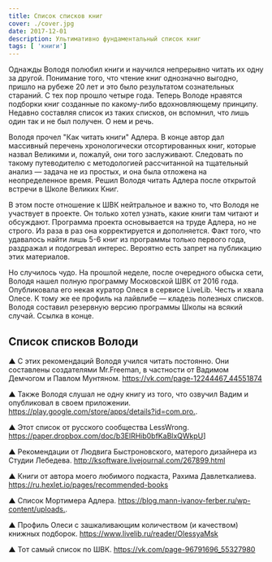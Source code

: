 ```yaml
---
title: Список списков книг
cover: ./cover.jpg
date: 2017-12-01
description: Ультимативно фундаментальный список книг
tags: [ 'книги']
---
```


Однажды Володя полюбил книги и научился непрерывно читать их одну за другой. Понимание того, что чтение книг однозначно выгодно, пришло на рубеже 20 лет и это было результатом сознательных стараний.
С тех пор прошло четыре года. Теперь Володе нравятся подборки книг созданные по какому-либо вдохновляющему принципу. Недавно составляя список из таких списков, он вспомнил, что лишь один так и не был получен. О нем и речь.

Володя прочел "Как читать книги" Адлера. В конце автор дал массивный перечень хронологически отсортированных книг, которые назвал Великими и, пожалуй, они того заслуживают. Следовать по такому путеводителю с методологией рассчитанной на тщательный анализ — задача не из простых, и она была отложена на неопределенное время. Решил Володя читать Адлера после открытой встречи в Школе Великих Книг.

В этом посте отношение к ШВК нейтральное и важно то, что Володя не участвует в проекте. Он только хотел узнать, какие книги там читают и обсуждают. Программа проекта основывается на труде Адлера, но не строго. Из раза в раз она корректируется и дополняется. Факт того, что удавалось найти лишь 5-6 книг из программы только первого года, раздражал и подогревал интерес. Вероятно есть запрет на публикацию этих материалов.

Но случилось чудо. На прошлой неделе, после очередного обыска сети, Володя нашел полную программу Московской ШВК от 2016 года. Опубликовала его некая куратор Олеся в сервисе LiveLib. Честь и хвала Олесе. К тому же ее профиль на лайвлибе — кладезь полезных списков. Володя составил резервную версию программы Школы на всякий случай. Ссылка в конце.

## Список списков Володи

▲ С этих рекомендаций Володя учился читать постоянно. Они составлены создателями Mr.Freeman, в частности от Вадимом Демчогом и Павлом Мунтяном.
<https://vk.com/page-12244467_44551874>

▲ Также Володя слушал не одну книгу из того, что озвучил Вадим и опубликовал в своем приложении.
<https://play.google.com/store/apps/details?id=com.pro.>.

▲ Этот список от русского сообщества LessWrong.
<https://paper.dropbox.com/doc/b3ElRHib0bfKaBlxQWkpU>]

▲ Рекомендации от Людвига Быстроновского, матерого дизайнера из Студии Лебедева.
<http://ksoftware.livejournal.com/267899.html>

▲ Книги от автора моего любимого подкаста, Рахима Давлеткалиева.
<https://ru.hexlet.io/pages/recommended-books>

▲ Список Мортимера Адлера.
<https://blog.mann-ivanov-ferber.ru/wp-content/uploads.>.

▲ Профиль Олеси с зашкаливающим количеством (и качеством) книжных подборок.
<https://www.livelib.ru/reader/OlessyaMsk>

▲ Тот самый список по ШВК.
<https://vk.com/page-96791696_55327980>

